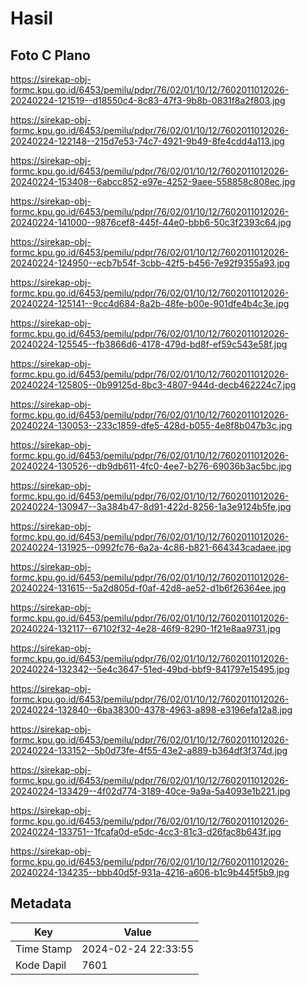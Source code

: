 # Hasil

## Foto C Plano

https://sirekap-obj-formc.kpu.go.id/6453/pemilu/pdpr/76/02/01/10/12/7602011012026-20240224-121519--d18550c4-8c83-47f3-9b8b-0831f8a2f803.jpg

https://sirekap-obj-formc.kpu.go.id/6453/pemilu/pdpr/76/02/01/10/12/7602011012026-20240224-122148--215d7e53-74c7-4921-9b49-8fe4cdd4a113.jpg

https://sirekap-obj-formc.kpu.go.id/6453/pemilu/pdpr/76/02/01/10/12/7602011012026-20240224-153408--6abcc852-e97e-4252-9aee-558858c808ec.jpg

https://sirekap-obj-formc.kpu.go.id/6453/pemilu/pdpr/76/02/01/10/12/7602011012026-20240224-141000--9876cef8-445f-44e0-bbb6-50c3f2393c64.jpg

https://sirekap-obj-formc.kpu.go.id/6453/pemilu/pdpr/76/02/01/10/12/7602011012026-20240224-124950--ecb7b54f-3cbb-42f5-b456-7e92f9355a93.jpg

https://sirekap-obj-formc.kpu.go.id/6453/pemilu/pdpr/76/02/01/10/12/7602011012026-20240224-125141--9cc4d684-8a2b-48fe-b00e-901dfe4b4c3e.jpg

https://sirekap-obj-formc.kpu.go.id/6453/pemilu/pdpr/76/02/01/10/12/7602011012026-20240224-125545--fb3866d6-4178-479d-bd8f-ef59c543e58f.jpg

https://sirekap-obj-formc.kpu.go.id/6453/pemilu/pdpr/76/02/01/10/12/7602011012026-20240224-125805--0b99125d-8bc3-4807-944d-decb462224c7.jpg

https://sirekap-obj-formc.kpu.go.id/6453/pemilu/pdpr/76/02/01/10/12/7602011012026-20240224-130053--233c1859-dfe5-428d-b055-4e8f8b047b3c.jpg

https://sirekap-obj-formc.kpu.go.id/6453/pemilu/pdpr/76/02/01/10/12/7602011012026-20240224-130526--db9db611-4fc0-4ee7-b276-69036b3ac5bc.jpg

https://sirekap-obj-formc.kpu.go.id/6453/pemilu/pdpr/76/02/01/10/12/7602011012026-20240224-130947--3a384b47-8d91-422d-8256-1a3e9124b5fe.jpg

https://sirekap-obj-formc.kpu.go.id/6453/pemilu/pdpr/76/02/01/10/12/7602011012026-20240224-131925--0992fc76-6a2a-4c86-b821-664343cadaee.jpg

https://sirekap-obj-formc.kpu.go.id/6453/pemilu/pdpr/76/02/01/10/12/7602011012026-20240224-131615--5a2d805d-f0af-42d8-ae52-d1b6f26364ee.jpg

https://sirekap-obj-formc.kpu.go.id/6453/pemilu/pdpr/76/02/01/10/12/7602011012026-20240224-132117--67102f32-4e28-46f9-8290-1f21e8aa9731.jpg

https://sirekap-obj-formc.kpu.go.id/6453/pemilu/pdpr/76/02/01/10/12/7602011012026-20240224-132342--5e4c3647-51ed-49bd-bbf9-841797e15495.jpg

https://sirekap-obj-formc.kpu.go.id/6453/pemilu/pdpr/76/02/01/10/12/7602011012026-20240224-132840--6ba38300-4378-4963-a898-e3196efa12a8.jpg

https://sirekap-obj-formc.kpu.go.id/6453/pemilu/pdpr/76/02/01/10/12/7602011012026-20240224-133152--5b0d73fe-4f55-43e2-a889-b364df3f374d.jpg

https://sirekap-obj-formc.kpu.go.id/6453/pemilu/pdpr/76/02/01/10/12/7602011012026-20240224-133429--4f02d774-3189-40ce-9a9a-5a4093e1b221.jpg

https://sirekap-obj-formc.kpu.go.id/6453/pemilu/pdpr/76/02/01/10/12/7602011012026-20240224-133751--1fcafa0d-e5dc-4cc3-81c3-d26fac8b643f.jpg

https://sirekap-obj-formc.kpu.go.id/6453/pemilu/pdpr/76/02/01/10/12/7602011012026-20240224-134235--bbb40d5f-931a-4216-a606-b1c9b445f5b9.jpg


## Metadata

| Key        | Value               |
| ---------- | ------------------- |
| Time Stamp | 2024-02-24 22:33:55 |
| Kode Dapil | 7601                |



